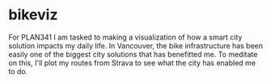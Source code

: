 # bikeviz
For PLAN341 I am tasked to making a visualization of how a smart city solution impacts my daily life. In Vancouver, the bike infrastructure has been easily one of the biggest city solutions that has benefitted me. To meditate on this, I'll plot my routes from Strava to see what the city has enabled me to do.
